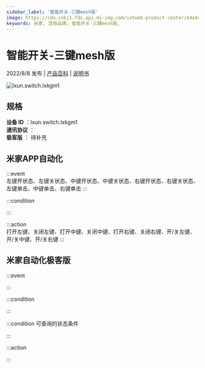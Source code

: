 ```yaml
---
sidebar_label: '智能开关-三键mesh版'
image: https://cdn.cnbj1.fds.api.mi-img.com/iotweb-product-center/e4a4c396475bb2f020beca18c848c8d7_1656567581608.png?GalaxyAccessKeyId=AKVGLQWBOVIRQ3XLEW&Expires=9223372036854775807&Signature=Rk7V/gASephau9olwgMIJYD8tjc=
keywords: 米家, 其他品牌, 智能开关-三键mesh版, 
---
```

# 智能开关-三键mesh版

2022/8/8 发布 | [产品百科](https://home.mi.com/webapp/content/baike/product/index.html?model=lxun.switch.lxkgm1/) | [说明书](https://home.mi.com/views/introduction.html?model=lxun.switch.lxkgm1&region=cn)

![lxun.switch.lxkgm1](https://cdn.cnbj1.fds.api.mi-img.com/iotweb-product-center/e4a4c396475bb2f020beca18c848c8d7_1656567581608.png?GalaxyAccessKeyId=AKVGLQWBOVIRQ3XLEW&Expires=9223372036854775807&Signature=Rk7V/gASephau9olwgMIJYD8tjc=)

## 规格  
> 
**设备 ID** ：lxun.switch.lxkgm1  
**通讯协议** ：  
**极客版**  ： 待补充 


## 米家APP自动化  

:::event  
左键开状态、左键关状态、中键开状态、中键关状态、右键开状态、右键关状态、左键单击、中键单击、右键单击
:::

:::condition  

:::

:::action   
打开左键、关闭左键、打开中键、关闭中键、打开右键、关闭右键、开/关左键、开/关中键、开/关右键
:::

## 米家自动化极客版  

:::event  

:::

:::condition  

:::

:::condition 可查询的状态条件  

:::

:::action  

:::

        

